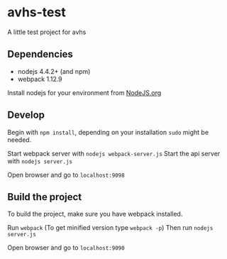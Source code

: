 # avhs-test
A little test project for avhs

## Dependencies 

* nodejs 4.4.2+ (and npm)
* webpack 1.12.9

Install nodejs for your environment from [NodeJS.org](www.nodejs.org)

## Develop 

Begin with `npm install`, depending on your installation `sudo` might be needed.

Start webpack server with `nodejs webpack-server.js`
Start the api server with `nodejs server.js`

Open browser and go to `localhost:9098`

## Build the project

To build the project, make sure you have webpack installed. 
 
Run `webpack` (To get minified version type `webpack -p`)
Then run `nodejs server.js`

Open browser and go to `localhost:9090`

